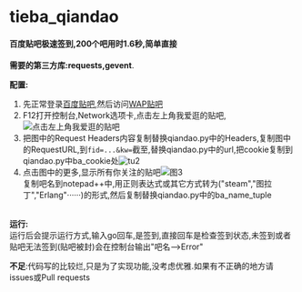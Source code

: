 # tieba_qiandao
#### 百度贴吧极速签到,200个吧用时1.6秒,简单直接 <br />
**需要的第三方库:requests,gevent**.<br />

**配置:**
1. 先正常登录[百度贴吧](tieba.baidu.com),然后访问[WAP贴吧](http://wapp.baidu.com/)<br />
2. F12打开控制台,Network选项卡,点击左上角我爱逛的贴吧,![点击左上角我爱逛的贴吧](http://opgtctagy.bkt.clouddn.com/1.png)<br />
3. 把图中的Request Headers内容复制替换qiandao.py中的Headers,复制图中的RequestURL,到`fid=...&kw=`截至,替换qiandao.py中的url,把cookie复制到qiandao.py中ba_cookie处![tu2](http://opgtctagy.bkt.clouddn.com/2.png)<br />
4. 点击图中的更多,显示所有你关注的贴吧![图3](http://opgtctagy.bkt.clouddn.com/3.png)<br />
复制吧名到notepad++中,用正则表达式或其它方式转为("steam","图拉丁","Erlang"······)的形式,然后复制替换qiandao.py中的ba_name_tuple<br /><br />

**运行:**<br />
运行后会提示运行方式,输入go回车,是签到,直接回车是检查签到状态,未签到或者贴吧无法签到(贴吧被封)会在控制台输出"吧名-->Error"<br />

**不足**:代码写的比较烂,只是为了实现功能,没考虑优雅.如果有不正确的地方请issues或Pull requests
